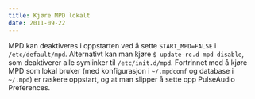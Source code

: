 ```yaml
---
title: Kjøre MPD lokalt
date: 2011-09-22
---
```


MPD kan deaktiveres i oppstarten ved å sette `START_MPD=FALSE` i `/etc/default/mpd`. Alternativt kan man kjøre `$ update-rc.d mpd disable`, som deaktiverer alle symlinker til `/etc/init.d/mpd`. Fortrinnet med å kjøre MPD som lokal bruker (med konfigurasjon i `~/.mpdconf` og database i `~/.mpd`) er raskere oppstart, og at man slipper å sette opp PulseAudio Preferences.
